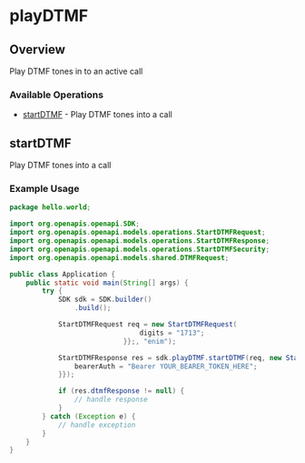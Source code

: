 # playDTMF

## Overview

Play DTMF tones in to an active call

### Available Operations

* [startDTMF](#startdtmf) - Play DTMF tones into a call

## startDTMF

Play DTMF tones into a call

### Example Usage

```java
package hello.world;

import org.openapis.openapi.SDK;
import org.openapis.openapi.models.operations.StartDTMFRequest;
import org.openapis.openapi.models.operations.StartDTMFResponse;
import org.openapis.openapi.models.operations.StartDTMFSecurity;
import org.openapis.openapi.models.shared.DTMFRequest;

public class Application {
    public static void main(String[] args) {
        try {
            SDK sdk = SDK.builder()
                .build();

            StartDTMFRequest req = new StartDTMFRequest(                new DTMFRequest() {{
                                digits = "1713";
                            }};, "enim");            

            StartDTMFResponse res = sdk.playDTMF.startDTMF(req, new StartDTMFSecurity("odit") {{
                bearerAuth = "Bearer YOUR_BEARER_TOKEN_HERE";
            }});

            if (res.dtmfResponse != null) {
                // handle response
            }
        } catch (Exception e) {
            // handle exception
        }
    }
}
```
